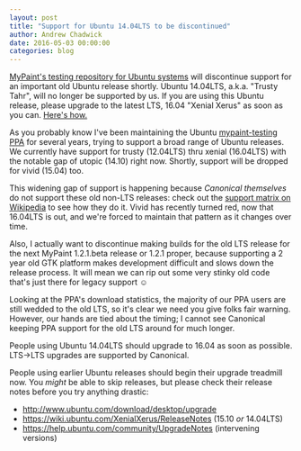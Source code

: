 ```yaml
---
layout: post
title: "Support for Ubuntu 14.04LTS to be discontinued"
author: Andrew Chadwick
date: 2016-05-03 00:00:00
categories: blog
---
```


[MyPaint's testing repository for Ubuntu
systems](https://launchpad.net/~achadwick/+archive/ubuntu/mypaint-testing/+packages)
will discontinue support for an important old Ubuntu release shortly.
Ubuntu 14.04LTS, a.k.a. "Trusty Tahr", will no longer be supported by us.
If you are using this Ubuntu release, please upgrade to the latest LTS,
16.04 "Xenial Xerus" as soon as you can. [Here's
how.](https://wiki.ubuntu.com/XenialXerus/ReleaseNotes)

As you probably know I've been maintaining the Ubuntu [mypaint-testing
PPA](https://launchpad.net/~achadwick/+archive/ubuntu/mypaint-testing/+packages)
for several years, trying to support a broad range of Ubuntu releases.
We currently have support for trusty (12.04LTS) thru xenial (16.04LTS)
with the notable gap of utopic (14.10) right now. Shortly, support will
be dropped for vivid (15.04) too.

This widening gap of support is happening because _Canonical themselves_
do not support these old non-LTS releases: check out the [support matrix
on
Wikipedia](https://en.wikipedia.org/wiki/Ubuntu_(operating_system)#Releases)
to see how they do it. Vivid has recently turned red, now that 16.04LTS
is out, and we're forced to maintain that pattern as it changes over
time.

Also, I actually want to discontinue making builds for the old LTS
release for the next MyPaint 1.2.1.beta release or 1.2.1 proper, because
supporting a 2 year old GTK platform makes development difficult and
slows down the release process. It will mean we can rip out some very
stinky old code that's just there for legacy support ☺

Looking at the PPA's download statistics, the majority of our PPA users
are still wedded to the old LTS, so it's clear we need you give folks
fair warning. However, our hands are tied about the timing; I cannot see
Canonical keeping PPA support for the old LTS around for much longer.

People using Ubuntu 14.04LTS should upgrade to 16.04 as soon as
possible. LTS→LTS upgrades are supported by Canonical.

People using earlier Ubuntu releases should begin their upgrade
treadmill now. You *might* be able to skip releases, but please check
their release notes before you try anything drastic:

* http://www.ubuntu.com/download/desktop/upgrade
* https://wiki.ubuntu.com/XenialXerus/ReleaseNotes (15.10 *or* 14.04LTS)
* https://help.ubuntu.com/community/UpgradeNotes (intervening versions)

